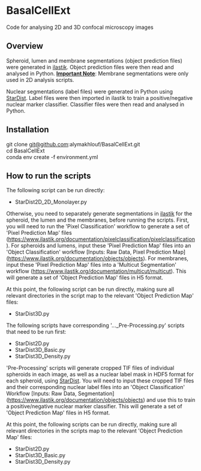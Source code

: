 # BasalCellExt
Code for analysing 2D and 3D confocal microscopy images

## Overview

Spheroid, lumen and membrane segmentations (object prediction files) were generated in [ilastik](https://www.ilastik.org/index.html). Object prediction files were then read and analysed in Python. <ins>**Important Note**</ins>: Membrane segmentations were only used in 2D analysis scripts. 

Nuclear segmentations (label files) were generated in Python using [StarDist](https://github.com/stardist/stardist). Label files were then imported in ilastik to train a positive/negative nuclear marker classifier. Classifier files were then read and analysed in Python.

## Installation

git clone git@github.com:alymakhlouf/BasalCellExt.git  
cd BasalCellExt  
conda env create -f environment.yml

## How to run the scripts  

The following script can be run directly:
- StarDist2D_2D_Monolayer.py

Otherwise, you need to separately generate segmentations in [ilastik](https://www.ilastik.org/index.html) for the spheroid, the lumen and the membranes, before running the scripts. First, you will need to run the 'Pixel Classification' workflow to generate a set of 'Pixel Prediction Map' files (https://www.ilastik.org/documentation/pixelclassification/pixelclassification). For spheroids and lumens, input these 'Pixel Prediction Map' files into an 'Object Classification' workflow [Inputs: Raw Data, Pixel Prediction Map] (https://www.ilastik.org/documentation/objects/objects). For membranes, input these 'Pixel Prediction Map' files into a 'Multicut Segmentation' workflow (https://www.ilastik.org/documentation/multicut/multicut). This will generate a set of 'Object Prediction Map' files in H5 format. 

At this point, the following script can be run directly, making sure all relevant directories in the script map to the relevant 'Object Prediction Map' files:
- StarDist3D.py

The following scripts have corresponding '...\_Pre-Processing.py' scripts that need to be run first:

- StarDist2D.py
- StarDist3D_Basic.py
- StarDist3D_Density.py

'Pre-Processing' scripts will generate cropped TIF files of individual spheroids in each image, as well as a nuclear label mask in HDF5 format for each spheroid, using [StarDist](https://github.com/stardist/stardist). You will need to input these cropped TIF files and their corresponding nuclear label files into an 'Object Classification' Workflow [Inputs: Raw Data, Segmentation] (https://www.ilastik.org/documentation/objects/objects) and use this to train a positive/negative nuclear marker classifier. This will generate a set of 'Object Prediction Map' files in H5 format. 

At this point, the following scripts can be run directly, making sure all relevant directories in the scripts map to the relevant 'Object Prediction Map' files:

- StarDist2D.py
- StarDist3D_Basic.py
- StarDist3D_Density.py

